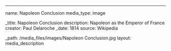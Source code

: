 --- 

name: Napoleon Conclusion
media_type: image

_title: Napoleon Conclusion
description: Napoleon as the Emperor of France
creator: Paul Delaroche
_date: 1814
source: Wikipedia

_path: /media_files/images/Napoleon Conclusion.jpg 
layout: media_description
